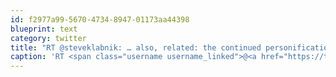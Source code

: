 ```yaml
---
id: f2977a99-5670-4734-8947-01173aa44398
blueprint: text
category: twitter
title: "RT @steveklabnik: … also, related: the continued personification of 'brands' is getting really fucking old. I don't really want to 'talk ..."
caption: 'RT <span class="username username_linked">@<a href="https://twitter.com/steveklabnik" title="steveklabnik">steveklabnik</a></span>: … also, related: the continued personification of ''brands'' is getting really fucking old. I don''t really want to ''talk ...'
---
```

